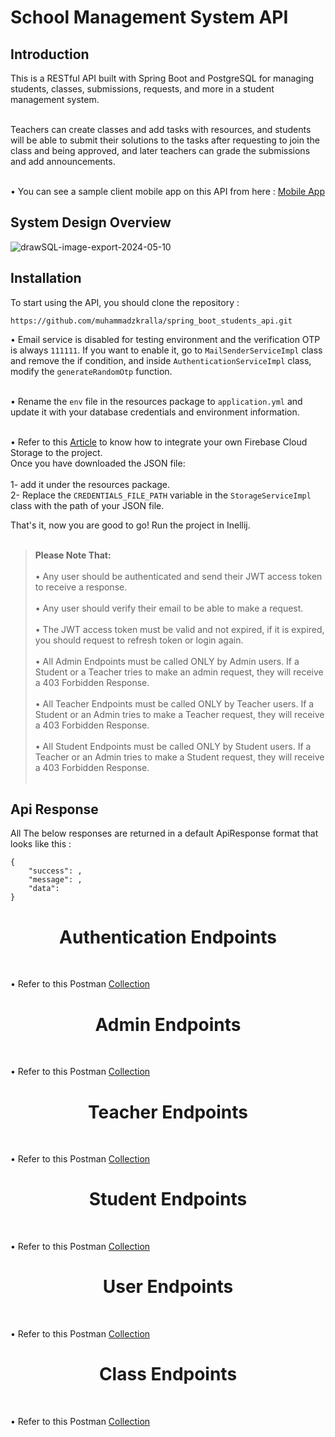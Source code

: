# School Management System API

## Introduction

This is a RESTful API built with Spring Boot and PostgreSQL for managing students, classes, submissions, requests, and more in a student management system. <br> <br>

Teachers can create classes and add tasks with resources, and students will be able to submit their solutions to the tasks after requesting to join the class and being approved, and later teachers can grade the submissions and add announcements. <br> <br>

• You can see a sample client mobile app on this API from here : [Mobile App](https://github.com/muhammadzkralla/Z-Students "Mobile App") 

## System Design Overview

![drawSQL-image-export-2024-05-10](https://github.com/muhammadzkralla/spring_boot_students_api/assets/54005330/47f7b7a8-6b88-4007-97f6-074380291761)

## Installation

To start using the API, you should clone the repository :
```link
https://github.com/muhammadzkralla/spring_boot_students_api.git
```
• Email service is disabled for testing environment and the verification OTP is always `111111`. If you want to enable it, go to `MailSenderServiceImpl` class and remove the if condition,
and inside `AuthenticationServiceImpl` class, modify the `generateRandomOtp` function. <br> <br>

• Rename the `env` file in the resources package to `application.yml` and update it with your database credentials and environment information. <br> <br>

• Refer to this [Article](https://medium.com/@poojithairosha/image-uploading-with-spring-boot-firebase-cloud-storage-e5ef2fbf942d "Article") 
to know how to integrate your own Firebase Cloud Storage to the project. <br>
Once you have downloaded the JSON file: <br> <br>
1- add it under the resources package. <br>
2- Replace the `CREDENTIALS_FILE_PATH` variable in the `StorageServiceImpl` class with the path of your JSON file.

That's it, now you are good to go! Run the project in Inellij. <br> <br>

> **Please Note That:**  <br> <br>
> • Any user should be authenticated and send their JWT access token to receive a response. <br> <br>
> • Any user should verify their email to be able to make a request. <br> <br>
> • The JWT access token must be valid and not expired, if it is expired, you should request to refresh token or login again. <br> <br>
> • All Admin Endpoints must be called ONLY by Admin users. If a Student or a Teacher tries to make an admin request,
>  they will receive a 403 Forbidden Response. <br> <br>
> • All Teacher Endpoints must be called ONLY by Teacher users. If a Student or an Admin tries to make a Teacher request,
>  they will receive a 403 Forbidden Response. <br> <br>
> • All Student Endpoints must be called ONLY by Student users. If a Teacher or an Admin tries to make a Student request,
>  they will receive a 403 Forbidden Response. <br> <br>

## Api Response

All The below responses are returned in a default ApiResponse format that looks like this :
```
{
    "success": ,
    "message": ,
    "data": 
}
```

<h1 align = "center">  Authentication Endpoints </h1> <br>

• Refer to this Postman [Collection](https://www.postman.com/zkrallah/workspace/zschool/collection/17742019-30983c98-7dbc-4d84-b824-886babd2e2d5?action=share&creator=17742019 "Collection") 

<h1 align = "center">  Admin Endpoints </h1> <br>

• Refer to this Postman [Collection](https://www.postman.com/zkrallah/workspace/zschool/collection/17742019-5c4d7a0f-7add-4dcc-bbbf-53194ec240a3?action=share&creator=17742019 "Collection") 

<h1 align = "center">  Teacher Endpoints </h1> <br>

• Refer to this Postman [Collection](https://www.postman.com/zkrallah/workspace/zschool/collection/17742019-5697ab94-fbd7-4c9f-bd48-e98bf8052f73?action=share&creator=17742019 "Collection") 

<h1 align = "center">  Student Endpoints </h1> <br>

• Refer to this Postman [Collection](https://www.postman.com/zkrallah/workspace/zschool/collection/17742019-747d4d5a-b143-43c9-94a2-40b06d709a69?action=share&creator=17742019 "Collection") 

<h1 align = "center">  User Endpoints </h1> <br>

• Refer to this Postman [Collection](https://www.postman.com/zkrallah/workspace/zschool/collection/17742019-7a2225d3-b58a-4a0c-9953-a54e94220302?action=share&creator=17742019 "Collection") 

<h1 align = "center">  Class Endpoints </h1> <br>

• Refer to this Postman [Collection](https://www.postman.com/zkrallah/workspace/zschool/collection/17742019-7a2225d3-b58a-4a0c-9953-a54e94220302?action=share&creator=17742019 "Collection") 
  
